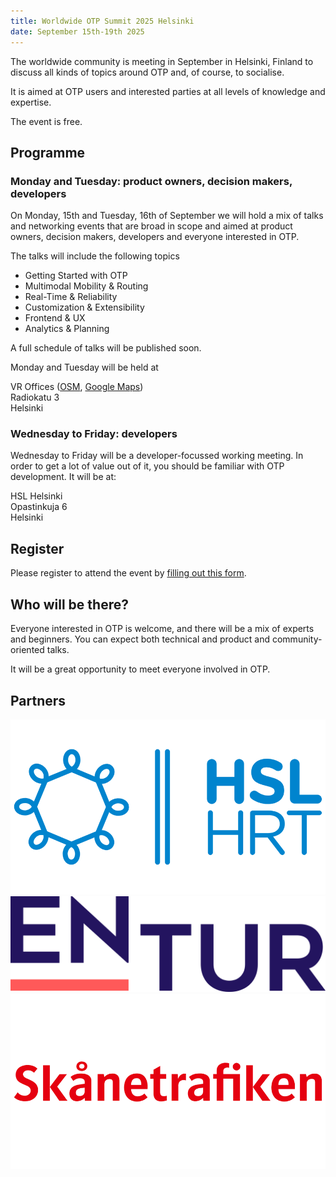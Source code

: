 ```yaml
---
title: Worldwide OTP Summit 2025 Helsinki
date: September 15th-19th 2025
---
```


The worldwide community is meeting in September in Helsinki, Finland to discuss all kinds of topics around OTP 
 and, of course, to socialise. 

It is aimed at OTP users and interested parties at all levels of knowledge and expertise.

The event is free.

## Programme

### Monday and Tuesday: product owners, decision makers, developers

On Monday, 15th and Tuesday, 16th of September we will hold a mix of talks and networking events that 
are broad in scope and aimed at product owners, decision makers, developers and everyone interested
in OTP.

The talks will include the following topics

- Getting Started with OTP
- Multimodal Mobility & Routing
- Real-Time & Reliability
- Customization & Extensibility
- Frontend & UX
- Analytics & Planning

A full schedule of talks will be published soon.

Monday and Tuesday will be held at

VR Offices ([OSM](https://www.openstreetmap.org/way/445089820), [Google Maps](https://maps.app.goo.gl/Chwx64ioQZSgRzG28))  
Radiokatu 3  
Helsinki

### Wednesday to Friday: developers

Wednesday to Friday will be a developer-focussed working meeting. In order to get a lot of value
out of it, you should be familiar with OTP development. It will be at:

HSL Helsinki  
Opastinkuja 6  
Helsinki 

## Register

Please register to attend the event by [filling out this form](https://docs.google.com/forms/d/e/1FAIpQLSdR363ujobEKi5g_cP96r6X4UVhGy2J7pyir5dbX-u9eQCJRg/viewform?usp=dialog).

## Who will be there?

Everyone interested in OTP is welcome, and there will be a mix of experts and beginners. You can
expect both technical and product and community-oriented talks.

It will be a great opportunity to meet everyone involved in OTP.

## Partners

![HSL](img/hsl.png)
![Entur](img/entur.png)
![Skanetrafiken](img/skanetrafiken.png)
